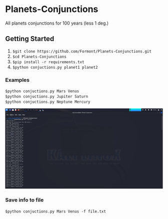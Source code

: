 # Planets-Conjunctions
All planets conjunctions for 100 years (less 1 deg.) 

## Getting Started
1. `$git clone https://github.com/Formont/Planets-Conjunctions.git`
2. `$cd Planets-Conjunctions`
3. `$pip install -r requirements.txt`
4. `$python conjuctions.py planet1 planet2`

### Examples
`$python conjuctions.py Mars Venus` <br>
`$python conjuctions.py Jupiter Saturn` <br>
`$python conjuctions.py Neptune Mercury`

<img src="https://github.com/Formont/Planets-Conjunctions/blob/main/pics/Screenshot_2024-08-20_12_08_58.png?raw=true" aria-label="console">

### Save info to file
`$python conjuctions.py Mars Venus -f file.txt`


